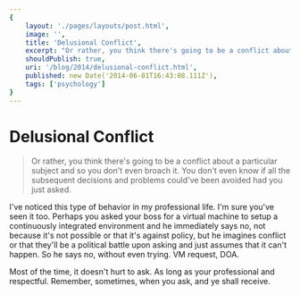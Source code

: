 ```yaml
---
{
    layout: './pages/layouts/post.html',
    image: '',
    title: 'Delusional Conflict',
    excerpt: "Or rather, you think there's going to be a conflict about a particular subject and so you don't even broach it. You don't even know if all the subsequent decisions and problems could've been avoided had you just asked.",
    shouldPublish: true,
    uri: '/blog/2014/delusional-conflict.html',
    published: new Date('2014-06-01T16:43:08.111Z'),
    tags: ['psychology']
}
---
```

# Delusional Conflict

> Or rather, you think there's going to be a conflict about a particular subject and so you don't even broach it. You don't even know if all the subsequent decisions and problems could've been avoided had you just asked.

I've noticed this type of behavior in my professional life. I'm sure you've seen it too. Perhaps you asked your boss for a virtual machine to setup a continuously integrated environment and he immediately says no, not because it's not possible or that it's against policy, but he imagines conflict or that they'll be a political battle upon asking and just assumes that it can't happen. So he says no, without even trying. VM request, DOA.

Most of the time, it doesn't hurt to ask. As long as your professional and respectful. Remember, sometimes, when you ask, and ye shall receive.
